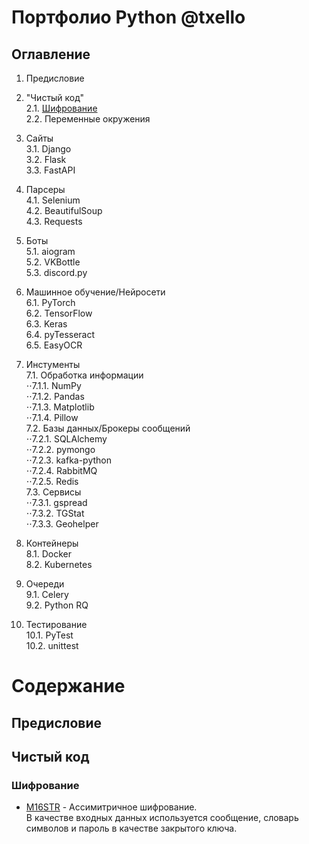 # Портфолио Python @txello

## Оглавление
1. Предисловие  

2. "Чистый код"  
   2.1. [Шифрование](#шифрование)  
   2.2. Переменные окружения   
  
3. Сайты  
   3.1. Django  
   3.2. Flask  
   3.3. FastAPI  
  
4. Парсеры  
   4.1. Selenium  
   4.2. BeautifulSoup  
   4.3. Requests  
  
5. Боты  
   5.1. aiogram  
   5.2. VKBottle  
   5.3. discord.py  
  
6. Машинное обучение/Нейросети  
   6.1. PyTorch  
   6.2. TensorFlow  
   6.3. Keras  
   6.4. pyTesseract  
   6.5. EasyOCR  
  
7. Инстументы  
   7.1. Обработка информации  
       ⋅⋅7.1.1. NumPy  
       ⋅⋅7.1.2. Pandas  
       ⋅⋅7.1.3. Matplotlib  
       ⋅⋅7.1.4. Pillow  
   7.2. Базы данных/Брокеры сообщений  
       ⋅⋅7.2.1. SQLAlchemy  
       ⋅⋅7.2.2. pymongo  
       ⋅⋅7.2.3. kafka-python  
       ⋅⋅7.2.4. RabbitMQ  
       ⋅⋅7.2.5. Redis  
   7.3. Сервисы  
       ⋅⋅7.3.1. gspread  
       ⋅⋅7.3.2. TGStat  
       ⋅⋅7.3.3. Geohelper  
  
8. Контейнеры  
   8.1. Docker  
   8.2. Kubernetes   
  
9. Очереди  
   9.1. Celery  
   9.2. Python RQ  
  
10. Тестирование  
   10.1. PyTest  
   10.2. unittest




# Содержание

## Предисловие

## Чистый код
### Шифрование
* [M16STR](https://github.com/txello/M16STR) - Ассимитричное шифрование.\
  В качестве входных данных используется сообщение, словарь символов и пароль в качестве закрытого ключа.
